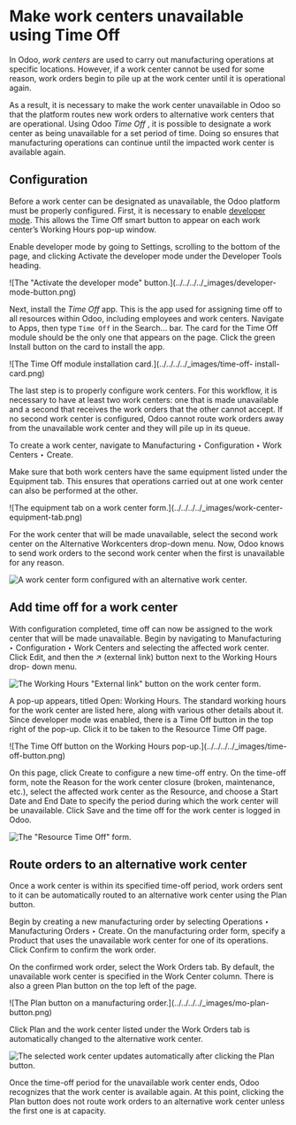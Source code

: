 # Make work centers unavailable using Time Off

In Odoo, _work centers_ are used to carry out manufacturing operations at
specific locations. However, if a work center cannot be used for some reason,
work orders begin to pile up at the work center until it is operational again.

As a result, it is necessary to make the work center unavailable in Odoo so
that the platform routes new work orders to alternative work centers that are
operational. Using Odoo _Time Off_ , it is possible to designate a work center
as being unavailable for a set period of time. Doing so ensures that
manufacturing operations can continue until the impacted work center is
available again.

## Configuration

Before a work center can be designated as unavailable, the Odoo platform must
be properly configured. First, it is necessary to enable [developer
mode](../../../general/developer_mode.html#developer-mode). This allows the
Time Off smart button to appear on each work center’s Working Hours pop-up
window.

Enable developer mode by going to Settings, scrolling to the bottom of the
page, and clicking Activate the developer mode under the Developer Tools
heading.

![The "Activate the developer mode" button.](../../../../_images/developer-
mode-button.png)

Next, install the _Time Off_ app. This is the app used for assigning time off
to all resources within Odoo, including employees and work centers. Navigate
to Apps, then type `Time Off` in the Search… bar. The card for the Time Off
module should be the only one that appears on the page. Click the green
Install button on the card to install the app.

![The Time Off module installation card.](../../../../_images/time-off-
install-card.png)

The last step is to properly configure work centers. For this workflow, it is
necessary to have at least two work centers: one that is made unavailable and
a second that receives the work orders that the other cannot accept. If no
second work center is configured, Odoo cannot route work orders away from the
unavailable work center and they will pile up in its queue.

To create a work center, navigate to Manufacturing ‣ Configuration ‣ Work
Centers ‣ Create.

Make sure that both work centers have the same equipment listed under the
Equipment tab. This ensures that operations carried out at one work center can
also be performed at the other.

![The equipment tab on a work center form.](../../../../_images/work-center-
equipment-tab.png)

For the work center that will be made unavailable, select the second work
center on the Alternative Workcenters drop-down menu. Now, Odoo knows to send
work orders to the second work center when the first is unavailable for any
reason.

![A work center form configured with an alternative work
center.](../../../../_images/alternative-work-center-selection.png)

## Add time off for a work center

With configuration completed, time off can now be assigned to the work center
that will be made unavailable. Begin by navigating to Manufacturing ‣
Configuration ‣ Work Centers and selecting the affected work center. Click
Edit, and then the ↗ (external link) button next to the Working Hours drop-
down menu.

![The Working Hours "External link" button on the work center
form.](../../../../_images/working-hours-button.png)

A pop-up appears, titled Open: Working Hours. The standard working hours for
the work center are listed here, along with various other details about it.
Since developer mode was enabled, there is a Time Off button in the top right
of the pop-up. Click it to be taken to the Resource Time Off page.

![The Time Off button on the Working Hours pop-up.](../../../../_images/time-
off-button.png)

On this page, click Create to configure a new time-off entry. On the time-off
form, note the Reason for the work center closure (broken, maintenance, etc.),
select the affected work center as the Resource, and choose a Start Date and
End Date to specify the period during which the work center will be
unavailable. Click Save and the time off for the work center is logged in
Odoo.

![The "Resource Time Off" form.](../../../../_images/time-off-form.png)

## Route orders to an alternative work center

Once a work center is within its specified time-off period, work orders sent
to it can be automatically routed to an alternative work center using the Plan
button.

Begin by creating a new manufacturing order by selecting Operations ‣
Manufacturing Orders ‣ Create. On the manufacturing order form, specify a
Product that uses the unavailable work center for one of its operations. Click
Confirm to confirm the work order.

On the confirmed work order, select the Work Orders tab. By default, the
unavailable work center is specified in the Work Center column. There is also
a green Plan button on the top left of the page.

![The Plan button on a manufacturing order.](../../../../_images/mo-plan-
button.png)

Click Plan and the work center listed under the Work Orders tab is
automatically changed to the alternative work center.

![The selected work center updates automatically after clicking the Plan
button.](../../../../_images/work-center-planning.png)

Once the time-off period for the unavailable work center ends, Odoo recognizes
that the work center is available again. At this point, clicking the Plan
button does not route work orders to an alternative work center unless the
first one is at capacity.

